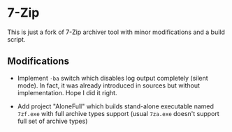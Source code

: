 7-Zip
=====

This is just a fork of 7-Zip archiver tool with minor modifications and a build script.

Modifications
-------------

- Implement `-ba` switch which disables log output completely (silent mode). In fact, it was already introduced in sources but without implementation. Hope I did it right.

- Add project "AloneFull" which builds stand-alone executable named `7zf.exe` with full archive types support (usual `7za.exe` doesn't support full set of archive types)